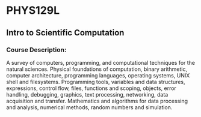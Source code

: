 # PHYS129L
## Intro to Scientific Computation
### Course Description:
A survey of computers, programming, and computational techniques for the natural sciences. Physical foundations of computation, binary arithmetic, computer architecture, programming languages, operating systems, UNIX shell and filesystems. Programming tools, variables and data structures, expressions, control flow, files, functions and scoping, objects, error handling, debugging, graphics, text processing, networking, data acquisition and transfer. Mathematics and algorithms for data processing and analysis, numerical methods, random numbers and simulation.
